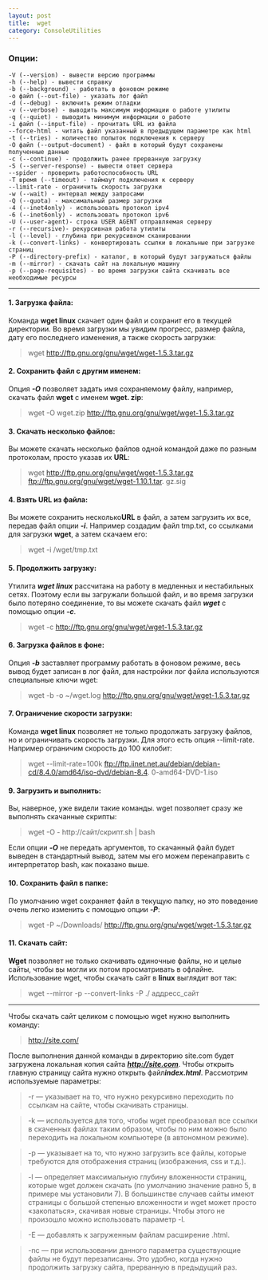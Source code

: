 ```yaml
---
layout: post
title:  wget
category: ConsoleUtilities
---
```


### Опции:
 
    -V (--version) - вывести версию программы
    -h (--help) - вывести справку
    -b (--background) - работать в фоновом режиме
    -o файл (--out-file) - указать лог файл
    -d (--debug) - включить режим отладки
    -v (--verbose) - выводить максимум информации о работе утилиты
    -q (--quiet) - выводить минимум информации о работе
    -i файл (--input-file) - прочитать URL из файла
    --force-html - читать файл указанный в предыдущем параметре как html
    -t (--tries) - количество попыток подключения к серверу
    -O файл (--output-document) - файл в который будут сохранены полученные данные
    -с (--continue) - продолжить ранее прерванную загрузку
    -S (--server-response) - вывести ответ сервера
    --spider - проверить работоспособность URL
    -T время (--timeout) - таймаут подключения к серверу
    --limit-rate - ограничить скорость загрузки
    -w (--wait) - интервал между запросами
    -Q (--quota) - максимальный размер загрузки
    -4 (--inet4only) - использовать протокол ipv4
    -6 (--inet6only) - использовать протокол ipv6
    -U (--user-agent)- строка USER AGENT отправляемая серверу
    -r (--recursive)- рекурсивная работа утилиты
    -l (--level) - глубина при рекурсивном сканировании
    -k (--convert-links) - конвертировать ссылки в локальные при загрузке страниц
    -P (--directory-prefix) - каталог, в который будут загружаться файлы
    -m (--mirror) - скачать сайт на локальную машину
    -p (--page-requisites) - во время загрузки сайта скачивать все необходимые ресурсы
____________________________

#### 1. Загрузка файла:

Команда **wget linux** скачает один файл и сохранит его в текущей директории. Во время загрузки мы 
увидим прогресс, размер файла, дату его последнего изменения, а также скорость загрузки:

>wget http://ftp.gnu.org/gnu/wget/wget-1.5.3.tar.gz

#### 2. Сохранить файл с другим именем:

Опция ***-О*** позволяет задать имя сохраняемому файлу, например, скачать файл **wget** с именем 
**wget.
zip**:

>wget -O wget.zip http://ftp.gnu.org/gnu/wget/wget-1.5.3.tar.gz

#### 3. Скачать несколько файлов:

Вы можете скачать несколько файлов одной командой даже по разным протоколам, просто указав их 
**URL**:

>wget http://ftp.gnu.org/gnu/wget/wget-1.5.3.tar.gz ftp://ftp.gnu.org/gnu/wget/wget-1.10.1.tar.
> gz.sig

#### 4. Взять **URL** из файла:

Вы можете сохранить несколько**URL** в файл, а затем загрузить их все, передав файл опции ***-i***. 
Например создадим файл tmp.txt, со ссылками для загрузки **wget**, а затем скачаем его:

>wget -i /wget/tmp.txt

#### 5. Продолжить загрузку:

Утилита ***wget linux*** рассчитана на работу в медленных и нестабильных сетях. Поэтому если вы 
загружали большой файл, и во время загрузки было потеряно соединение, то вы можете скачать файл 
***wget*** с помощью опции ***-c***.

>wget -c http://ftp.gnu.org/gnu/wget/wget-1.5.3.tar.gz

#### 6. Загрузка файлов в фоне:

Опция ***-b*** заставляет программу работать в фоновом режиме, весь вывод будет записан в лог файл, 
для настройки лог файла используются специальные ключи wget:

>wget -b -o ~/wget.log http://ftp.gnu.org/gnu/wget/wget-1.5.3.tar.gz

#### 7. Ограничение скорости загрузки:

Команда **wget linux** позволяет не только продолжать загрузку файлов, но и ограничивать скорость 
загрузки. Для этого есть опция --limit-rate. Например ограничим скорость до 100 килобит:

>wget --limit-rate=100k ftp://ftp.iinet.net.au/debian/debian-cd/8.4.0/amd64/iso-dvd/debian-8.4.
> 0-amd64-DVD-1.iso

#### 9. Загрузить и выполнить:

Вы, наверное, уже видели такие команды. wget позволяет сразу же выполнять скачанные скрипты:

>wget -O - http://сайт/скрипт.sh | bash

Если опции ***-O*** не передать аргументов, то скачанный файл будет выведен в стандартный вывод, 
затем 
мы его можем перенаправить с интерпретатор bash, как показано выше.  

#### 10. Сохранить файл в папке:

 По умолчанию wget сохраняет файл в текущую папку, но это поведение очень легко изменить с 
 помощью опции ***-P***:

>wget -P ~/Downloads/ http://ftp.gnu.org/gnu/wget/wget-1.5.3.tar.gz

#### 11. Скачать сайт:

**Wget** позволяет не только скачивать одиночные файлы, но и целые сайты, чтобы вы могли их потом 
просматривать в офлайне. Использование wget, чтобы скачать сайт в **linux** выглядит вот так:

>wget --mirror -p --convert-links -P ./<Local-Folder> аддресс_сайт
________________________________________________________________________________________________

Чтобы скачать сайт целиком с помощью wget нужно выполнить команду:

>http://site.com/

 После выполнения данной команды в директорию site.com будет загружена локальная копия сайта 
 ***http://site.com***. Чтобы открыть главную страницу сайта нужно открыть файл***index.html***.
Рассмотрим используемые параметры:

> -r	—	указывает на то, что нужно рекурсивно переходить по ссылкам на сайте, чтобы скачивать 
 страницы.

>-k	—	используется для того, чтобы wget преобразовал все ссылки в скаченных файлах таким 
 образом, чтобы по ним можно было переходить на локальном компьютере (в автономном режиме).

 >-p	—	указывает на то, что нужно загрузить все файлы, которые требуются для отображения 
 страниц (изображения, css и т.д.).

> -l	—	определяет максимальную глубину вложенности страниц, которые wget должен скачать (по 
  умолчанию значение равно 5, в примере мы установили 7). В большинстве случаев сайты имеют 
  страницы с большой степенью вложенности и wget может просто «закопаться», скачивая новые 
 страницы. Чтобы этого не произошло можно использовать параметр -l.

> -E	—	добавлять к загруженным файлам расширение .html.

> -nc	—	при использовании данного параметра существующие файлы не будут перезаписаны. Это 
 удобно, когда нужно продолжить загрузку сайта, прерванную в предыдущий раз.
 